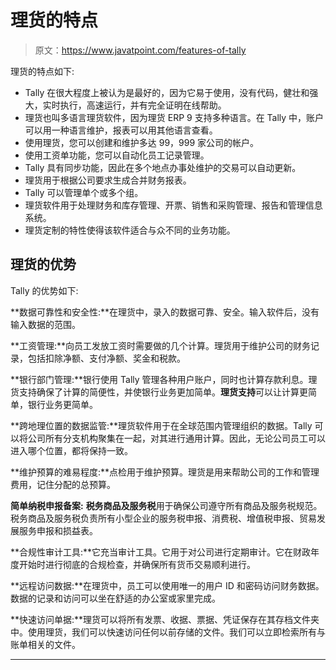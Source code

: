 # 理货的特点

> 原文：<https://www.javatpoint.com/features-of-tally>

理货的特点如下:

*   Tally 在很大程度上被认为是最好的，因为它易于使用，没有代码，健壮和强大，实时执行，高速运行，并有完全证明在线帮助。
*   理货也叫多语言理货软件，因为理货 ERP 9 支持多种语言。在 Tally 中，账户可以用一种语言维护，报表可以用其他语言查看。
*   使用理货，您可以创建和维护多达 99，999 家公司的帐户。
*   使用工资单功能，您可以自动化员工记录管理。
*   Tally 具有同步功能，因此在多个地点办事处维护的交易可以自动更新。
*   理货用于根据公司要求生成合并财务报表。
*   Tally 可以管理单个或多个组。
*   理货软件用于处理财务和库存管理、开票、销售和采购管理、报告和管理信息系统。
*   理货定制的特性使得该软件适合与众不同的业务功能。

## 理货的优势

Tally 的优势如下:

**数据可靠性和安全性:**在理货中，录入的数据可靠、安全。输入软件后，没有输入数据的范围。

**工资管理:**向员工发放工资时需要做的几个计算。理货用于维护公司的财务记录，包括扣除净额、支付净额、奖金和税款。

**银行部门管理:**银行使用 Tally 管理各种用户账户，同时也计算存款利息。理货支持确保了计算的简便性，并使银行业务更加简单。**理货支持**可以让计算更简单，银行业务更简单。

**跨地理位置的数据监管:**理货软件用于在全球范围内管理组织的数据。Tally 可以将公司所有分支机构聚集在一起，对其进行通用计算。因此，无论公司员工可以进入哪个位置，都将保持一致。

**维护预算的难易程度:**点检用于维护预算。理货是用来帮助公司的工作和管理费用，记住分配的总预算。

**简单纳税申报备案:** **税务商品及服务税**用于确保公司遵守所有商品及服务税规范。税务商品及服务税负责所有小型企业的服务税申报、消费税、增值税申报、贸易发展服务申报和损益表。

**合规性审计工具:**它充当审计工具。它用于对公司进行定期审计。它在财政年度开始时进行彻底的合规检查，并确保所有货币交易顺利进行。

**远程访问数据:**在理货中，员工可以使用唯一的用户 ID 和密码访问财务数据。数据的记录和访问可以坐在舒适的办公室或家里完成。

**快速访问单据:**理货可以将所有发票、收据、票据、凭证保存在其存档文件夹中。使用理货，我们可以快速访问任何以前存储的文件。我们可以立即检索所有与账单相关的文件。

* * *